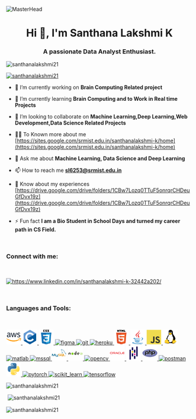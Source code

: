 ![MasterHead](https://cdn.dribbble.com/users/634508/screenshots/2172083/media/1cc2d961f9b95d233963a7868214ca93.gif)
<h1 align="center">Hi 👋, I'm Santhana Lakshmi K</h1>
<h3 align="center">A passionate Data Analyst Enthusiast.</h3>

<p align="left"> <img src="https://komarev.com/ghpvc/?username=santhanalakshmi21&label=Profile%20views&color=0e75b6&style=flat" alt="santhanalakshmi21" /> </p>

<p align="left"> <a href="https://github.com/ryo-ma/github-profile-trophy">  <img src="https://github-profile-trophy.vercel.app/?username=santhanalakshmi21" alt="santhanalakshmi21" /> </a> </p>

- 🔭 I’m currently working on **Brain Computing Related project**

- 🌱 I’m currently learning **Brain Computing and to Work in Real time Projects**

- 👯 I’m looking to collaborate on **Machine Learning,Deep Learning,Web Development,Data Science Related Projects**

- 👨‍💻 To  Known more about me [https://sites.google.com/srmist.edu.in/santhanalakshmi-k/home](https://sites.google.com/srmist.edu.in/santhanalakshmi-k/home)

- 💬 Ask me about **Machine Learning, Data Science and Deep Learning**

- 📫 How to reach me **sl6253@srmist.edu.in**

- 📄 Know about my experiences [https://drive.google.com/drive/folders/1CBw7Lozq0TTuF5onrqrCHDeuGfDvx19z](https://drive.google.com/drive/folders/1CBw7Lozq0TTuF5onrqrCHDeuGfDvx19z)

- ⚡ Fun fact **I am a Bio Student in School Days and turned my career path in CS Field.**
<br>

<h3 align="left">Connect with me:</h3>
<br>
<p align="left">
<a href="https://linkedin.com/in/https://www.linkedin.com/in/santhanalakshmi-k-32442a202/" target="blank"><img align="center" src="https://raw.githubusercontent.com/rahuldkjain/github-profile-readme-generator/master/src/images/icons/Social/linked-in-alt.svg" alt="https://www.linkedin.com/in/santhanalakshmi-k-32442a202/" height="30" width="40" /></a>
</p>
<br>

<h3 align="left">Languages and Tools:</h3>
<br>

<p align="left"> <a href="https://aws.amazon.com" target="_blank" rel="noreferrer"> <img src="https://raw.githubusercontent.com/devicons/devicon/master/icons/amazonwebservices/amazonwebservices-original-wordmark.svg" alt="aws" width="40" height="40"/> </a> 
  <span class="icon-space"></span> 
  <a href="https://www.cprogramming.com/" target="_blank" rel="noreferrer"> <img src="https://raw.githubusercontent.com/devicons/devicon/master/icons/c/c-original.svg" alt="c" width="40" height="40"/> </a> 
  <span class="icon-space"></span> 
  <a href="https://www.w3schools.com/css/" target="_blank" rel="noreferrer"> <img src="https://raw.githubusercontent.com/devicons/devicon/master/icons/css3/css3-original-wordmark.svg" alt="css3" width="40" height="40"/> </a> 
  <span class="icon-space"></span>
  <a href="https://www.figma.com/" target="_blank" rel="noreferrer"> <img src="https://www.vectorlogo.zone/logos/figma/figma-icon.svg" alt="figma" width="40" height="40"/> </a>
  <span class="icon-space"></span> 
  <a href="https://git-scm.com/" target="_blank" rel="noreferrer"> <img src="https://www.vectorlogo.zone/logos/git-scm/git-scm-icon.svg" alt="git" width="40" height="40"/> </a> 
  <span class="icon-space"></span>
  <a href="https://heroku.com" target="_blank" rel="noreferrer"> <img src="https://www.vectorlogo.zone/logos/heroku/heroku-icon.svg" alt="heroku" width="40" height="40"/> </a> 
  <span class="icon-space"></span>
  <a href="https://www.w3.org/html/" target="_blank" rel="noreferrer"> <img src="https://raw.githubusercontent.com/devicons/devicon/master/icons/html5/html5-original-wordmark.svg" alt="html5" width="40" height="40"/> </a>
  <span class="icon-space"></span>
  <a href="https://www.java.com" target="_blank" rel="noreferrer"> <img src="https://raw.githubusercontent.com/devicons/devicon/master/icons/java/java-original.svg" alt="java" width="40" height="40"/> </a> 
  <span class="icon-space"></span> 
  <a href="https://developer.mozilla.org/en-US/docs/Web/JavaScript" target="_blank" rel="noreferrer"> <img src="https://raw.githubusercontent.com/devicons/devicon/master/icons/javascript/javascript-original.svg" alt="javascript" width="40" height="40"/> </a> <span class="icon-space"></span>
  <a href="https://www.linux.org/" target="_blank" rel="noreferrer"> <img src="https://raw.githubusercontent.com/devicons/devicon/master/icons/linux/linux-original.svg" alt="linux" width="40" height="40"/> </a> 
  <span class="icon-space"></span> 
  <a href="https://www.mathworks.com/" target="_blank" rel="noreferrer"> <img src="https://upload.wikimedia.org/wikipedia/commons/2/21/Matlab_Logo.png" alt="matlab" width="40" height="40"/> </a> 
  <span class="icon-space"></span>
  <a href="https://www.microsoft.com/en-us/sql-server" target="_blank" rel="noreferrer"> <img src="https://www.svgrepo.com/show/303229/microsoft-sql-server-logo.svg" alt="mssql" width="40" height="40"/> </a>  
  <span class="icon-space"></span>
  <a href="https://www.mysql.com/" target="_blank" rel="noreferrer"> <img src="https://raw.githubusercontent.com/devicons/devicon/master/icons/mysql/mysql-original-wordmark.svg" alt="mysql" width="40" height="40"/> </a> 
  <span class="icon-space"></span>
  <a href="https://nodejs.org" target="_blank" rel="noreferrer"> <img src="https://raw.githubusercontent.com/devicons/devicon/master/icons/nodejs/nodejs-original-wordmark.svg" alt="nodejs" width="40" height="40"/> </a>
   <span class="icon-space"></span>
  <a href="https://opencv.org/" target="_blank" rel="noreferrer"> <img src="https://www.vectorlogo.zone/logos/opencv/opencv-icon.svg" alt="opencv" width="40" height="40"/> </a>
   <span class="icon-space"></span>
  <a href="https://www.oracle.com/" target="_blank" rel="noreferrer"> <img src="https://raw.githubusercontent.com/devicons/devicon/master/icons/oracle/oracle-original.svg" alt="oracle" width="40" height="40"/> </a>
   <span class="icon-space"></span>
  <a href="https://pandas.pydata.org/" target="_blank" rel="noreferrer"> <img src="https://raw.githubusercontent.com/devicons/devicon/2ae2a900d2f041da66e950e4d48052658d850630/icons/pandas/pandas-original.svg" alt="pandas" width="40" height="40"/> </a> 
  <span class="icon-space"></span>
  <a href="https://www.php.net" target="_blank" rel="noreferrer"> <img src="https://raw.githubusercontent.com/devicons/devicon/master/icons/php/php-original.svg" alt="php" width="40" height="40"/> </a> 
   <span class="icon-space"></span>
  <a href="https://postman.com" target="_blank" rel="noreferrer"> <img src="https://www.vectorlogo.zone/logos/getpostman/getpostman-icon.svg" alt="postman" width="40" height="40"/> </a>
  <span class="icon-space"></span>
  <a href="https://www.python.org" target="_blank" rel="noreferrer"> <img src="https://raw.githubusercontent.com/devicons/devicon/master/icons/python/python-original.svg" alt="python" width="40" height="40"/> </a> 
   <span class="icon-space"></span>
  <a href="https://pytorch.org/" target="_blank" rel="noreferrer"> <img src="https://www.vectorlogo.zone/logos/pytorch/pytorch-icon.svg" alt="pytorch" width="40" height="40"/> </a>
  <span class="icon-space"></span>
  <a href="https://scikit-learn.org/" target="_blank" rel="noreferrer"> <img src="https://upload.wikimedia.org/wikipedia/commons/0/05/Scikit_learn_logo_small.svg" alt="scikit_learn" width="40" height="40"/> </a> 
  <span class="icon-space"></span>
  <a href="https://www.tensorflow.org" target="_blank" rel="noreferrer"> <img src="https://www.vectorlogo.zone/logos/tensorflow/tensorflow-icon.svg" alt="tensorflow" width="40" height="40"/> </a> </p>

<p>&nbsp;<img align="left" src="https://github-readme-stats.vercel.app/api/top-langs?username=santhanalakshmi21&show_icons=true&locale=en&layout=compact" alt="santhanalakshmi21" /></p>

<p>&nbsp;<img align="center" src="https://github-readme-stats.vercel.app/api?username=santhanalakshmi21&show_icons=true&locale=en" alt="santhanalakshmi21" /></p>

<p><img align="center" src="https://github-readme-streak-stats.herokuapp.com/?user=santhanalakshmi21&" alt="santhanalakshmi21" /></p>

